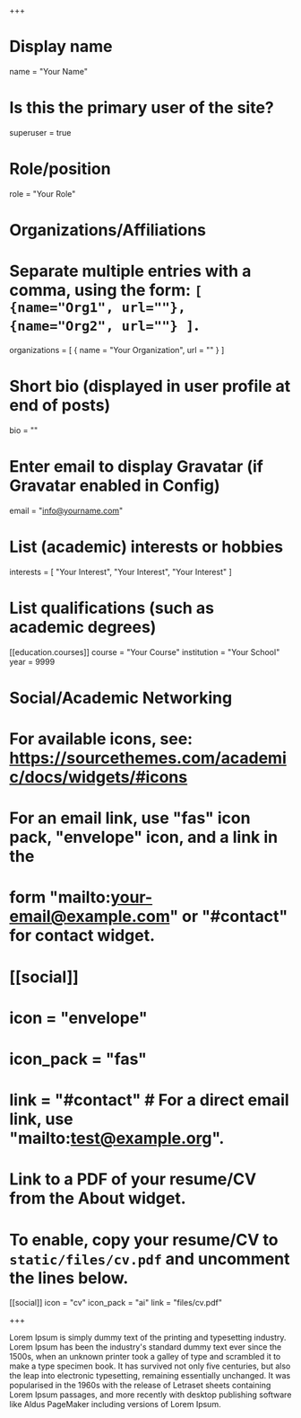 +++
# Display name
name = "Your Name"

# Is this the primary user of the site?
superuser = true

# Role/position
role = "Your Role"

# Organizations/Affiliations
#   Separate multiple entries with a comma, using the form: `[ {name="Org1", url=""}, {name="Org2", url=""} ]`.
organizations = [ { name = "Your Organization", url = "" } ]

# Short bio (displayed in user profile at end of posts)
bio = ""

# Enter email to display Gravatar (if Gravatar enabled in Config)
email = "info@yourname.com"

# List (academic) interests or hobbies
interests = [
  "Your Interest",
  "Your Interest",
  "Your Interest"
]

# List qualifications (such as academic degrees)
[[education.courses]]
  course = "Your Course"
  institution = "Your School"
  year = 9999

# Social/Academic Networking
# For available icons, see: https://sourcethemes.com/academic/docs/widgets/#icons
#   For an email link, use "fas" icon pack, "envelope" icon, and a link in the
#   form "mailto:your-email@example.com" or "#contact" for contact widget.

# [[social]]
#  icon = "envelope"
#  icon_pack = "fas"
#  link = "#contact"  # For a direct email link, use "mailto:test@example.org".

# Link to a PDF of your resume/CV from the About widget.
# To enable, copy your resume/CV to `static/files/cv.pdf` and uncomment the lines below.
[[social]]
  icon = "cv"
  icon_pack = "ai"
  link = "files/cv.pdf"

+++

Lorem Ipsum is simply dummy text of the printing and typesetting industry. Lorem Ipsum has been the industry's standard dummy text ever since the 1500s, when an unknown printer took a galley of type and scrambled it to make a type specimen book. It has survived not only five centuries, but also the leap into electronic typesetting, remaining essentially unchanged. It was popularised in the 1960s with the release of Letraset sheets containing Lorem Ipsum passages, and more recently with desktop publishing software like Aldus PageMaker including versions of Lorem Ipsum.
